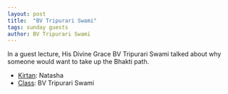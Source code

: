 ```yaml
---
layout: post
title:  "BV Tripurari Swami"
tags: sunday guests
author: BV Tripurari Swami
---
```


In a guest lecture, His Divine Grace BV Tripurari Swami talked about why someone would want to take up the Bhakti path.

- [Kirtan](https://s3.amazonaws.com/beginningbhakti/2013-10-27-BV-Tripurari-Swami/Natasha.Kirtan.mp3): Natasha
- [Class](https://s3.amazonaws.com/beginningbhakti/2013-10-27-BV-Tripurari-Swami/BVTripurariSwami.mp3): BV Tripurari Swami

